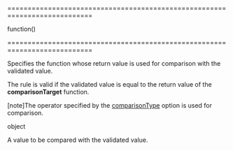 ===========================================================================
<!--type-->function()<!--/type-->
===========================================================================

<!--shortDescription-->
Specifies the function whose return value is used for comparison with the validated value.
<!--/shortDescription-->

<!--fullDescription-->
The rule is valid if the validated value is equal to the return value of the **comparisonTarget** function.

[note]The operator specified by the [comparisonType](/Documentation/ApiReference/UI_Widgets/dxValidator/Validation_Rules/CompareRule/#comparisonType) option is used for comparison.
<!--/fullDescription-->
<!--typeFunctionReturnType-->object<!--/typeFunctionReturnType-->
<!--typeFunctionReturnDescription-->
A value to be compared with the validated value.
<!--/typeFunctionReturnDescription-->